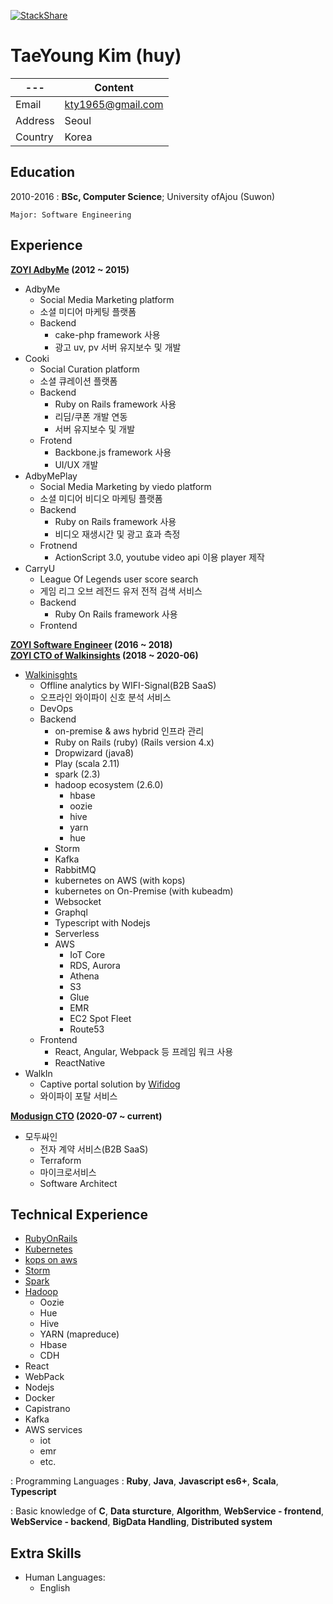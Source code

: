 [![StackShare](https://img.shields.io/badge/tech-stack-0690fa.svg?style=flat)](https://stackshare.io/kty1965/job-stack)

# TaeYoung Kim (huy)

 ---| Content |
--- | --- |
Email        | kty1965@gmail.com |
Address      | Seoul             |
Country      | Korea             |

## Education

2010-2016
:   **BSc, Computer Science**; University ofAjou (Suwon)

    Major: Software Engineering

## Experience

**[ZOYI AdbyMe](https://zoyi.co) (2012 ~ 2015)**

- AdbyMe
  - Social Media Marketing platform
  - 소셜 미디어 마케팅 플랫폼
  - Backend
    - cake-php framework 사용
    - 광고 uv, pv 서버 유지보수 및 개발
- Cooki
  - Social Curation platform
  - 소셜 큐레이션 플랫폼
  - Backend
    - Ruby on Rails framework 사용
    - 리딤/쿠폰 개발 연동
    - 서버 유지보수 및 개발
  - Frotend
    - Backbone.js framework 사용
    - UI/UX 개발
- AdbyMePlay
  - Social Media Marketing by viedo platform
  - 소셜 미디어 비디오 마케팅 플랫폼
  - Backend
    - Ruby on Rails framework 사용
    - 비디오 재생시간 및 광고 효과 측정
  - Frotnend
    - ActionScript 3.0, youtube video api 이용 player 제작
- CarryU
  - League Of Legends user score search
  - 게임 리그 오브 레전드 유저 전적 검색 서비스
  - Backend
    - Ruby On Rails framework 사용
  - Frontend

**[ZOYI Software Engineer](https://zoyi.co) (2016 ~ 2018)** </br>
**[ZOYI CTO of Walkinsights](https://zoyi.co) (2018 ~ 2020-06)**

- [Walkinisghts](https://walkinsights.com)
  - Offline analytics by WIFI-Signal(B2B SaaS)
  - 오프라인 와이파이 신호 분석 서비스
  - DevOps
  - Backend
    - on-premise & aws hybrid 인프라 관리
    - Ruby on Rails (ruby) (Rails version 4.x)
    - Dropwizard (java8)
    - Play (scala 2.11)
    - spark (2.3)
    - hadoop ecosystem (2.6.0)
      - hbase
      - oozie
      - hive
      - yarn
      - hue
    - Storm
    - Kafka
    - RabbitMQ
    - kubernetes on AWS (with kops)
    - kubernetes on On-Premise (with kubeadm)
    - Websocket
    - Graphql
    - Typescript with Nodejs
    - Serverless
    - AWS
      - IoT Core
      - RDS, Aurora
      - Athena
      - S3
      - Glue
      - EMR
      - EC2 Spot Fleet
      - Route53
  - Frontend
    - React, Angular, Webpack 등 프레임 워크 사용
    - ReactNative
- WalkIn
  - Captive portal solution by [Wifidog](http://dev.wifidog.org/)
  - 와이파이 포탈 서비스


**[Modusign CTO](http://app.modusign.co.kr/) (2020-07 ~ current)**

- 모두싸인
  - 전자 계약 서비스(B2B SaaS)
  - Terraform
  - 마이크로서비스
  - Software Architect


## Technical Experience

- [RubyOnRails](http://rubyonrails.org/)
- [Kubernetes](https://kubernetes.io/ko/)
- [kops on aws](https://github.com/kubernetes/kops)
- [Storm](http://storm.apache.org/)
- [Spark](http://spark.apache.org/)
- [Hadoop](http://hadoop.apache.org/)
   - Oozie
   - Hue
   - Hive
   - YARN (mapreduce)
   - Hbase
   - CDH
- React
- WebPack
- Nodejs
- Docker
- Capistrano
- Kafka
- AWS services
  - iot
  - emr
  - etc.

: Programming Languages : **Ruby**, **Java**, **Javascript es6+**, **Scala**, **Typescript**

: Basic knowledge of **C**, **Data sturcture**, **Algorithm**, **WebService - frontend**, **WebService - backend**, **BigData Handling**, **Distributed system**

## Extra Skills

* Human Languages:
     * English
